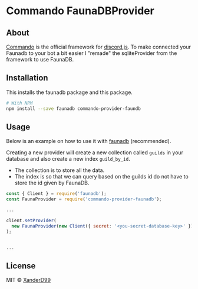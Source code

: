 # Commando FaunaDBProvider 

## About

[Commando](https://github.com/Gawdl3y/discord.js-commando) is the official framework for [discord.js](https://github.com/hydrabolt/discord.js). To make connected your Faunadb to your bot a bit easier I "remade" the sqliteProvider from the framework to use FaunaDB.

## Installation

This installs the faunadb package and this package.

```bash
# With NPM
npm install --save faunadb commando-provider-faundb
```

## Usage

Below is an example on how to use it with [faunadb](https://github.com/fauna/faunadb-js) (recommended).

Creating a new provider will create a new collection called `guilds` in your database and also create a new index `guild_by_id`. 

- The collection is to store all the data.
- The index is so that we can query based on the guilds id do not have to store the id given by FaunaDB.

```js
const { Client } = require('faunadb');
const FaunaProvider = require('commando-provider-faunadb');

...

client.setProvider(
  new FaunaProvider(new Client({ secret: '<you-secret-database-key>' }))
);


...
```

## License

MIT © [XanderD99](https://github.com/XanderD99)
